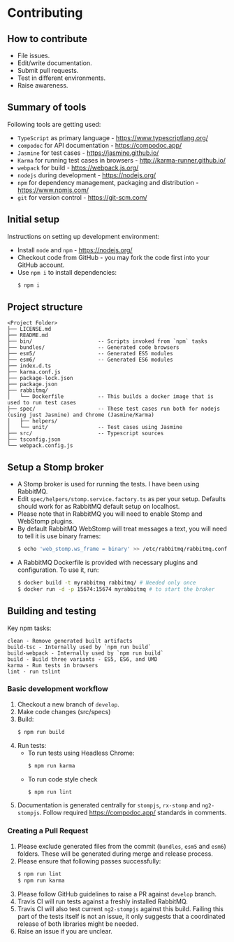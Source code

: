# Contributing

## How to contribute

- File issues.
- Edit/write documentation.
- Submit pull requests.
- Test in different environments.
- Raise awareness.

## Summary of tools

Following tools are getting used:

- `TypeScript` as primary language - https://www.typescriptlang.org/
- `compodoc` for API documentation - https://compodoc.app/
- `Jasmine` for test cases - https://jasmine.github.io/
- `Karma` for running test cases in browsers - http://karma-runner.github.io/
- `webpack` for build - https://webpack.js.org/
- `nodejs` during development - https://nodejs.org/
- `npm` for dependency management, packaging and distribution - https://www.npmjs.com/
- `git` for version control - https://git-scm.com/

## Initial setup

Instructions on setting up development environment:

- Install `node` and `npm` - https://nodejs.org/
- Checkout code from GitHub - you may fork the code first into your GitHub account.
- Use `npm i` to install dependencies:
  ```bash
  $ npm i
  ```

## Project structure

```text
<Project Folder>
├── LICENSE.md
├── README.md
├── bin/                     -- Scripts invoked from `npm` tasks
├── bundles/                 -- Generated code browsers
├── esm5/                    -- Generated ES5 modules
├── esm6/                    -- Generated ES6 modules
├── index.d.ts
├── karma.conf.js
├── package-lock.json
├── package.json
├── rabbitmq/
│   └── Dockerfile           -- This builds a docker image that is used to run test cases
├── spec/                    -- These test cases run both for nodejs (using just Jasmine) and Chrome (Jasmine/Karma)
│   ├── helpers/
│   └── unit/                -- Test cases using Jasmine
├── src/                     -- Typescript sources
├── tsconfig.json
└── webpack.config.js
```

## Setup a Stomp broker

- A Stomp broker is used for running the tests. I have been using RabbitMQ.
- Edit `spec/helpers/stomp.service.factory.ts` as per
  your setup. Defaults should work for as RabbitMQ default setup on localhost.
- Please note that in RabbitMQ you will need to enable Stomp and WebStomp plugins.
- By default RabbitMQ WebStomp will treat messages a text, you will need to tell
  it is use binary frames:
  ```bash
  $ echo 'web_stomp.ws_frame = binary' >> /etc/rabbitmq/rabbitmq.conf
  ```
- A RabbitMQ Dockerfile is provided with necessary plugins and configuration. To use it, run:
  ```bash
  $ docker build -t myrabbitmq rabbitmq/ # Needed only once
  $ docker run -d -p 15674:15674 myrabbitmq # to start the broker
  ```

## Building and testing

Key npm tasks:

```text
clean - Remove generated built artifacts
build-tsc - Internally used by `npm run build`
build-webpack - Internally used by `npm run build`
build - Build three variants - ES5, ES6, and UMD
karma - Run tests in browsers
lint - run tslint
```

### Basic development workflow

1. Checkout a new branch of `develop`.
1. Make code changes (src/specs)
1. Build:
   ```bash
   $ npm run build
   ```
1. Run tests:
   - To run tests using Headless Chrome:
     ```bash
     $ npm run karma
     ```
   - To run code style check
     ```bash
     $ npm run lint
     ```
1. Documentation is generated centrally for `stompjs`, `rx-stomp`
   and `ng2-stompjs`.
   Follow required https://compodoc.app/ standards in comments.

### Creating a Pull Request

1. Please exclude generated files from the commit
   (`bundles`, `esm5` and `esm6`) folders.
   These will be generated during merge and release process.
1. Please ensure that following passes successfully:
     ```bash
     $ npm run lint
     $ npm run karma
     ```
1. Please follow GitHub guidelines to raise a PR against `develop` branch.
1. Travis CI will run tests against a freshly installed RabbitMQ.
1. Travis CI will also test current `ng2-stompjs` against this build.
   Failing this part of the tests itself is not an issue, it only suggests
   that a coordinated release of both libraries might be needed.
1. Raise an issue if you are unclear.
